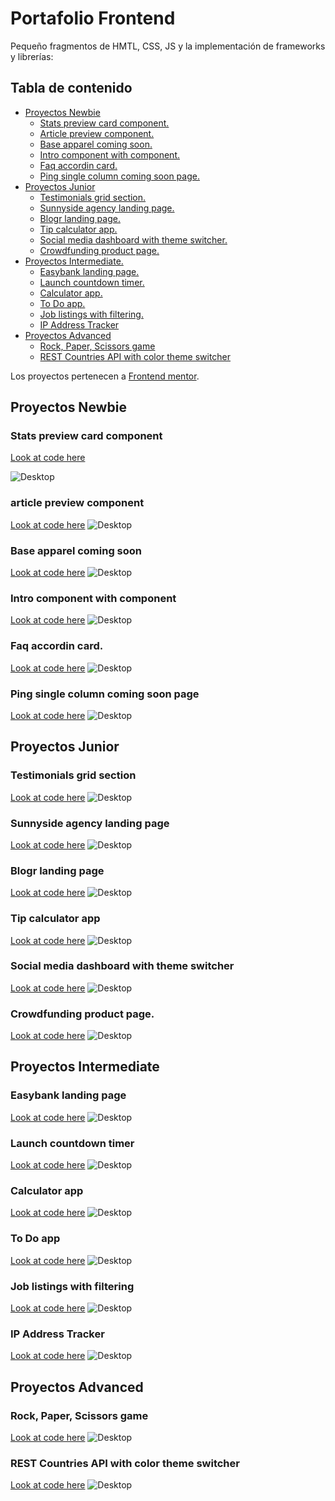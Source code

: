 # Portafolio Frontend

Pequeño fragmentos de HMTL, CSS, JS y la implementación de frameworks y librerías:

## Tabla de contenido

- [Proyectos Newbie](#proyectos-newbie)
  - [Stats preview card component.](#stats-preview-card-component)
  - [Article preview component.](#article-preview-component)
  - [Base apparel coming soon.](#base-apparel-coming-soon)
  - [Intro component with component.](#intro-component-with-component)
  - [Faq accordin card.](#faq-accordin-card)
  - [Ping single column coming soon page.](#ping-single-column-coming-soon-page)
- [Proyectos Junior](#proyectos-junior)
  - [Testimonials grid section.](#testimonials-grid-section)
  - [Sunnyside agency landing page.](#sunnyside-agency-landing-page)
  - [Blogr landing page.](#interactive-pricing-component)
  - [Tip calculator app.](#fylo-data-storage-component)
  - [Social media dashboard with theme switcher.](#social-media-dashboard-with-theme-switcher)
  - [Crowdfunding product page.](#crowdfunding-product-page)
- [Proyectos Intermediate.](#proyectos-intermediate)
  - [Easybank landing page.](#easybank-landing-page)
  - [Launch countdown timer.](#launch-countdown-timer)
  - [Calculator app.](#calculator-app)
  - [To Do app.](#todo-app)
  - [Job listings with filtering.](#job-listings-with-filtering)
  - [IP Address Tracker](#ip-address-tracker)
- [Proyectos Advanced](#proyectos-advanced)
  - [Rock, Paper, Scissors game](#rock-paper-scissors-game)
  - [REST Countries API with color theme switcher](#rest-countries-api-with-color-theme-switcher)

Los proyectos pertenecen a [Frontend mentor](https://www.frontendmentor.io/).

## Proyectos Newbie

### Stats preview card component 
[Look at code here](https://github.com/Mooenz/Frontend-portafolio/tree/main/stats-preview-card-component-main)

![Desktop](./stats-preview-card-component-main/solution-capture/Mooenz-desktop-solution.png)

### article preview component
[Look at code here](https://github.com/Mooenz/Frontend-portafolio/tree/main/article-preview-component-master)
![Desktop](./article-preview-component-master/solution-capture/mooenz-desktop-solution.png)

### Base apparel coming soon 
[Look at code here](https://github.com/Mooenz/Frontend-portafolio/tree/main/base-apparel-coming-soon-master)
![Desktop](./base-apparel-coming-soon-master/solution-capture/mooenz-desktop-normal-solution.png)

### Intro component with component 
[Look at code here](https://github.com/Mooenz/Frontend-portafolio/tree/main/intro-component-with-signup-form-master)
![Desktop](./intro-component-with-signup-form-master/solution-capture/mooenz-desktop-solution.png)

### Faq accordin card. 
[Look at code here](https://github.com/Mooenz/Frontend-portafolio/tree/main/faq-accordion-card-main)
![Desktop](./faq-accordion-card-main/solution-capture/mooenz-desktop-solution.png)

### Ping single column coming soon page 
[Look at code here](https://github.com/Mooenz/Frontend-portafolio/tree/main/ping-coming-soon-page-master)
![Desktop](./ping-coming-soon-page-master/solution-capture/mooenz-desktop-solution.png)

## Proyectos Junior

### Testimonials grid section 
[Look at code here](https://github.com/Mooenz/Frontend-portafolio/tree/main/testimonials-grid-section-main)
![Desktop](./testimonials-grid-section-main/solution-capture/mooenz-desktop-solution.png)

### Sunnyside agency landing page
[Look at code here](https://github.com/Mooenz/Frontend-portafolio/tree/main/sunnyside-agency-landing-page-main)
![Desktop](./sunnyside-agency-landing-page-main/solution-capture/mooenz-desktop-solution.png)

### Blogr landing page 
[Look at code here](https://github.com/Mooenz/Frontend-portafolio/tree/main/blogr-landing-page)
![Desktop](./blogr-landing-page/solution-capture/mooenz-desktop-solution.png)

### Tip calculator app
[Look at code here](https://github.com/Mooenz/Frontend-portafolio/tree/main/tip-calculator-app)
![Desktop](./tip-calculator-app/mooenz-desktop-solution.png)

### Social media dashboard with theme switcher 
[Look at code here](https://github.com/Mooenz/Frontend-portafolio/tree/main/social-media-dashboard-with-theme-switcher-master)
![Desktop](./social-media-dashboard-with-theme-switcher-master/solution-capture/mooenz-desktop-solution.png)

### Crowdfunding product page. 
[Look at code here](https://github.com/Mooenz/Frontend-portafolio/tree/main/crowdfunding-product-page-main)
![Desktop](./crowdfunding-product-page-main/solution-capture/mooenz-desktop-solution.png)

## Proyectos Intermediate

### Easybank landing page 
[Look at code here]()
![Desktop](.//solution-capture/mooenz-desktop-solution.png)

### Launch countdown timer 
[Look at code here]()
![Desktop](.//solution-capture/mooenz-desktop-solution.png)

### Calculator app 
[Look at code here]()
![Desktop](.//solution-capture/mooenz-desktop-solution.png)

### To Do app
[Look at code here]()
![Desktop](.//solution-capture/mooenz-desktop-solution.png)

### Job listings with filtering 
[Look at code here]()
![Desktop](.//solution-capture/mooenz-desktop-solution.png)

### IP Address Tracker
[Look at code here]()
![Desktop](.//solution-capture/mooenz-desktop-solution.png)

## Proyectos Advanced

### Rock, Paper, Scissors game
[Look at code here]()
![Desktop](.//solution-capture/mooenz-desktop-solution.png)

### REST Countries API with color theme switcher 
[Look at code here]()
![Desktop](.//solution-capture/mooenz-desktop-solution.png)